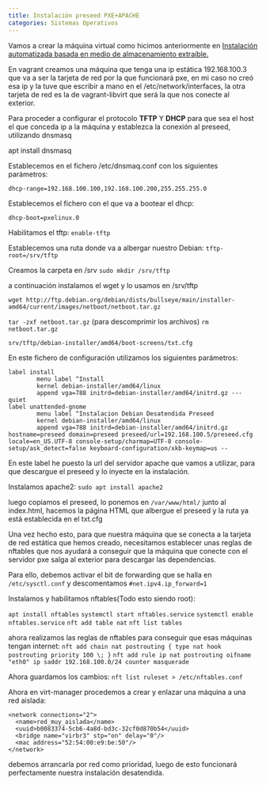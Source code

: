 ```yaml
---
title: Instalación preseed PXE+APACHE
categories: Sistemas Operativos
---
```


Vamos a crear la máquina virtual como hicimos anteriormente en [Instalación automatizada basada en medio de almacenamiento extraíble.](https://entrebytes.neocities.org/2022/09/30/preseed/)

En vagrant creamos una máquina que tenga una ip estática 192.168.100.3 que va a ser la tarjeta de red por la que funcionará pxe, en mi caso no creó esa ip y la tuve que escribir a mano en el /etc/network/interfaces, la otra tarjeta de red es la de vagrant-libvirt que será la que nos conecte al exterior.

Para proceder a configurar el protocolo **TFTP** Y **DHCP** para que sea el host el que conceda ip a la máquina y establezca la conexión al preseed, utilizando dnsmasq

apt install dnsmasq


Establecemos en el fichero /etc/dnsmaq.conf con los siguientes parámetros:

`dhcp-range=192.168.100.100,192.168.100.200,255.255.255.0`

Establecemos el fichero con  el que va a bootear el dhcp:

`dhcp-boot=pxelinux.0`

Habilitamos el tftp:
`enable-tftp`

Establecemos una ruta donde va a albergar nuestro Debian:
`tftp-root=/srv/tftp`


Creamos la carpeta en /srv
`sudo mkdir /srv/tftp`

a continuación instalamos el wget y lo usamos en /srv/tftp


`wget http://ftp.debian.org/debian/dists/bullseye/main/installer-amd64/current/images/netboot/netboot.tar.gz
`

`tar -zxf netboot.tar.gz` (para descomprimir los archivos)
`rm netboot.tar.gz`



`srv/tftp/debian-installer/amd64/boot-screens/txt.cfg`

En este fichero de configuración utilizamos los siguientes parámetros:
```
label install
        menu label ^Install
        kernel debian-installer/amd64/linux
        append vga=788 initrd=debian-installer/amd64/initrd.gz --- quiet
label unattended-gnome
        menu label ^Instalacion Debian Desatendida Preseed
        kernel debian-installer/amd64/linux
        append vga=788 initrd=debian-installer/amd64/initrd.gz hostname=preseed domain=preseed preseed/url=192.168.100.5/preseed.cfg locale=en_US.UTF-8 console-setup/charmap=UTF-8 console-setup/ask_detect=false keyboard-configuration/xkb-keymap=us --
```

En este label he puesto la url del servidor apache que vamos a utilizar, para que descargue el preseed y lo inyecte en la instalación.

Instalamos apache2:
`sudo apt install apache2`

luego copiamos el preseed, lo ponemos en `/var/www/html/` junto al index.html, hacemos la página HTML que albergue el preseed y la ruta ya está establecida en el txt.cfg


Una vez hecho esto, para que nuestra máquina que se conecta a la tarjeta de red estática que hemos creado, necesitamos establecer unas reglas de nftables que nos ayudará a conseguir que la máquina que conecte con el servidor pxe salga al exterior para descargar las dependencias.

Para ello, debemos activar el bit de forwarding que se halla en `/etc/sysctl.conf` y descomentamos `#net.ipv4.ip_forward=1`

Instalamos y habilitamos nftables(Todo esto siendo root):

`apt install nftables`
`systemctl start nftables.service`
`systemctl enable nftables.service`
`nft add table nat`
`nft list tables`

ahora realizamos las reglas de nftables para conseguir que esas máquinas tengan internet:
`nft add chain nat postrouting { type nat hook postrouting priority 100 \; }`
`nft add rule ip nat postrouting oifname "eth0" ip saddr 192.168.100.0/24 counter masquerade`

Ahora guardamos los cambios: `nft list ruleset > /etc/nftables.conf`

Ahora en virt-manager procedemos a crear y enlazar una máquina a una red aislada:
```
<network connections="2">
  <name>red_muy_aislada</name>
  <uuid>b0083374-5cb6-4a8d-bd3c-32cf0d870b54</uuid>
  <bridge name="virbr3" stp="on" delay="0"/>
  <mac address="52:54:00:e9:be:50"/>
</network>
```

 debemos arrancarla por red como prioridad, luego de esto funcionará perfectamente nuestra instalación desatendida.
